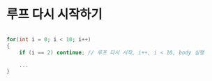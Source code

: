 # 루프 다시 시작하기

```csharp

for(int i = 0; i < 10; i++)
{
    if (i == 2) continue; // 루프 다시 시작, i++, i < 10, body 실행

    ...
}

```

